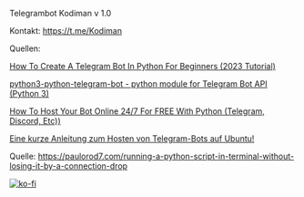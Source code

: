 Telegrambot Kodiman v 1.0

Kontakt: https://t.me/Kodiman

Quellen:

[How To Create A Telegram Bot In Python For Beginners (2023 Tutorial)](https://youtu.be/vZtm1wuA2yc?si=uWfFI8MN5RouzPPG)

[python3-python-telegram-bot - python module for Telegram Bot API (Python 3)](https://ubuntu.pkgs.org/20.04/ubuntu-universe-amd64/python3-python-telegram-bot_12.4.2-1_all.deb.html)

[How To Host Your Bot Online 24/7 For FREE With Python (Telegram, Discord, Etc))](https://youtu.be/2TI-tCVhe9k?si=2ayk9iLiOepgfD1S)

[Eine kurze Anleitung zum Hosten von Telegram-Bots auf Ubuntu!](https://gist.github.com/tjtanjin/ce560069506e3b6f4d70e570120249ed)

Quelle: https://paulorod7.com/running-a-python-script-in-terminal-without-losing-it-by-a-connection-drop

[![ko-fi](https://ko-fi.com/img/githubbutton_sm.svg)](https://ko-fi.com/P5P4FRK7U)
